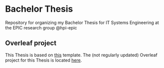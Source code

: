 # Bachelor Thesis
Repository for organizing my Bachelor Thesis for IT Systems Engineering at the EPIC research group @hpi-epic

## Overleaf project

This Thesis is based on [this](https://www.overleaf.com/latex/templates/hpi-bachelor-and-master-thesis-template/tfnkxhwbrzpy) template.
The (not regularly updated) Overleaf project for this Thesis is located [here](https://www.overleaf.com/project/6229dab24d612f52d0ff5324).